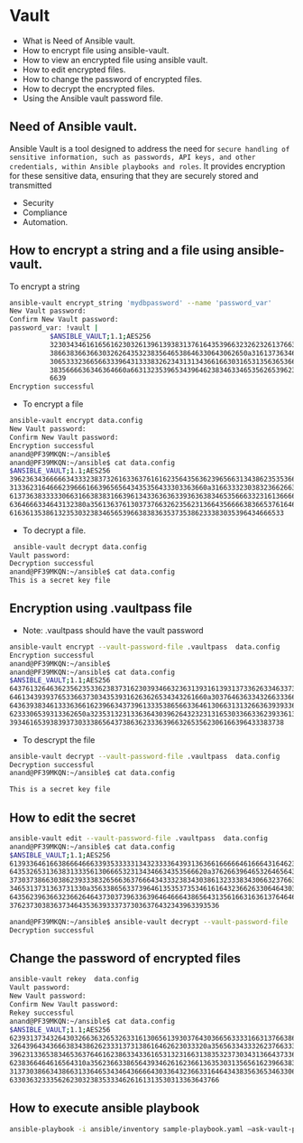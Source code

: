 # Vault
- What is Need of Ansible vault.
- How to encrypt file using ansible-vault.
- How to view an encrypted file using ansible vault.
- How to edit encrypted files.
- How to change the password of encrypted files.
- How to decrypt the encrypted files.
- Using the Ansible vault password file.


## Need of Ansible vault.
Ansible Vault is a tool designed to address the need for ```secure handling of sensitive information, such as passwords, API keys, and other credentials, within Ansible playbooks and roles```. It provides encryption for these sensitive data, ensuring that they are securely stored and transmitted
- Security
- Compliance
- Automation.

## How to encrypt a string and a file using ansible-vault.
To encrypt a string
```bash
ansible-vault encrypt_string 'mydbpassword' --name 'password_var'
New Vault password:
Confirm New Vault password:
password_var: !vault |
          $ANSIBLE_VAULT;1.1;AES256
          32303434616165616230326139613938313761643539663232623261376634326634613439653065
          3866383663663032626435323835646538646330643062650a316137363461333032666539383938
          30653332366566333964313338326234313134366166303165313563653662383430373835363061
          3835666636346364660a663132353965343964623834633465356265396232613939356661343731
          6639
Encryption successful
```
- To encrypt a file
```bash
ansible-vault encrypt data.config
New Vault password:
Confirm New Vault password:
Encryption successful
anand@PF39MKQN:~/ansible$
anand@PF39MKQN:~/ansible$ cat data.config
$ANSIBLE_VAULT;1.1;AES256
39623634366666343332383732616336376161623564356362396566313438623535366563373239
3133623164666239666166396565643435356433303363660a316633323038323662663436316266
61373638333330663166383831663961343363636339363638346535666332316136666163393439
6364666334643132380a356136376130373766326235623136643566663836653761646238373430
61636135386132353032383465653966383836353735386233383035396434666533
```
- To decrypt a file.
```bash
 ansible-vault decrypt data.config
Vault password:
Decryption successful
anand@PF39MKQN:~/ansible$ cat data.config
This is a secret key file
```

## Encryption using .vaultpass file
- Note: .vaultpass should have the vault password
```bash
ansible-vault encrypt --vault-password-file .vaultpass  data.config
Encryption successful
anand@PF39MKQN:~/ansible$
anand@PF39MKQN:~/ansible$ cat data.config
$ANSIBLE_VAULT;1.1;AES256
64376132646362356235336238373162303934663236313931613931373362633463373866386134
6461343939376533663730343539316263626534343261660a303764636334326633366630353432
64363938346133363661623966343739613335386566336461306631313266363939336237393864
6233306539313362650a323531323133636430396264323231316530336633623933613663666365
39346165393839373033386564373863623336396632653562306166396433383738
```
- To descrypt the file
```bash
ansible-vault decrypt --vault-password-file .vaultpass  data.config
Decryption successful
anand@PF39MKQN:~/ansible$ cat data.config

This is a secret key file
```

##  How to edit the secret
```bash
ansible-vault edit --vault-password-file .vaultpass  data.config
anand@PF39MKQN:~/ansible$ cat data.config
$ANSIBLE_VAULT;1.1;AES256
61393364616638666466633935333331343233336439313636616666646166643164623531653463
6435326531363831333561306665323134346634353566620a376266396465326465643332646230
37303738663038623933383265663637666434333238343038613233383430663237663262353865
3465313731363731330a356338656337396461353537353461616432366263306464303135636664
64356239636632366264643730373963363964646664386564313561663163613764646530343464
3762373038363734643536393337373036376432343963393536

anand@PF39MKQN:~/ansible$ ansible-vault decrypt --vault-password-file .vaultpass  data.config
Decryption successful
```


## Change the password of encrypted files
```bash
ansible-vault rekey  data.config
Vault password:
New Vault password:
Confirm New Vault password:
Rekey successful
anand@PF39MKQN:~/ansible$ cat data.config
$ANSIBLE_VAULT;1.1;AES256
62393137343264303266363265326331613065613930376430366563333166313766386361356366
3264396434366638343862623331373138616462623033320a356563343332623766333636393932
39623133653834653637646162386334336165313231663138353237303431366437336537656561
6238366464616564310a356236633865643934626162366136353031356561623966383930366561
31373038663438663133646534346436666430336432366331646434383563653463306662663038
6330363233356262303238353334626161313530313363643766
```

## How to execute ansible playbook 
```bash
ansible-playbook -i ansible/inventory sample-playbook.yaml –ask-vault-pass
```


